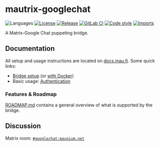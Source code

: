 # mautrix-googlechat
![Languages](https://img.shields.io/github/languages/top/mautrix/googlechat.svg)
[![License](https://img.shields.io/github/license/mautrix/googlechat.svg)](LICENSE)
[![Release](https://img.shields.io/github/release/mautrix/googlechat/all.svg)](https://github.com/mautrix/googlechat/releases)
[![GitLab CI](https://mau.dev/mautrix/googlechat/badges/master/pipeline.svg)](https://mau.dev/mautrix/googlechat/container_registry)
[![Code style](https://img.shields.io/badge/code%20style-black-000000.svg)](https://github.com/psf/black)
[![Imports](https://img.shields.io/badge/%20imports-isort-%231674b1?style=flat&labelColor=ef8336)](https://pycqa.github.io/isort/)

A Matrix-Google Chat puppeting bridge.

## Documentation
All setup and usage instructions are located on
[docs.mau.fi](https://docs.mau.fi/bridges/python/googlechat/index.html).
Some quick links:

* [Bridge setup](https://docs.mau.fi/bridges/python/setup/index.html?bridge=googlechat)
  (or [with Docker](https://docs.mau.fi/bridges/python/setup/docker.html?bridge=googlechat))
* Basic usage: [Authentication](https://docs.mau.fi/bridges/python/googlechat/authentication.html)

### Features & Roadmap
[ROADMAP.md](https://github.com/mautrix/googlechat/blob/master/ROADMAP.md)
contains a general overview of what is supported by the bridge.

## Discussion
Matrix room: [`#googlechat:maunium.net`](https://matrix.to/#/#googlechat:maunium.net)
